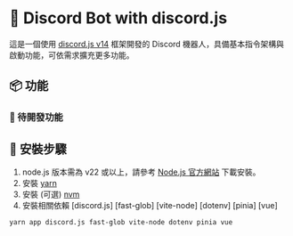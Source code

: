 # 🤖 Discord Bot with discord.js

這是一個使用 [discord.js v14](https://discord.js.org/) 框架開發的 Discord 機器人，具備基本指令架構與啟動功能，可依需求擴充更多功能。

## 📦 功能
### 🚧 待開發功能

## 🔧 安裝步驟
1. node.js 版本需為 v22 或以上，請參考 [Node.js 官方網站](https://nodejs.org/) 下載安裝。
2. 安裝 [yarn](https://yarnpkg.com/)
3. 安裝 (可選) [nvm](https://github.com/coreybutler/nvm-windows)
4. 安裝相關依賴
[discord.js]
[fast-glob]
[vite-node]
[dotenv]
[pinia]
[vue]

```bash
yarn app discord.js fast-glob vite-node dotenv pinia vue
```

